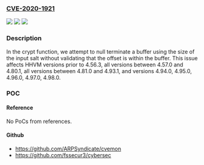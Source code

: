### [CVE-2020-1921](https://cve.mitre.org/cgi-bin/cvename.cgi?name=CVE-2020-1921)
![](https://img.shields.io/static/v1?label=Product&message=HHVM&color=blue)
![](https://img.shields.io/static/v1?label=Version&message=!%3E%3D%204.98.1%20&color=brighgreen)
![](https://img.shields.io/static/v1?label=Vulnerability&message=Stack-based%20Buffer%20Overflow%20(CWE-121)&color=brighgreen)

### Description

In the crypt function, we attempt to null terminate a buffer using the size of the input salt without validating that the offset is within the buffer. This issue affects HHVM versions prior to 4.56.3, all versions between 4.57.0 and 4.80.1, all versions between 4.81.0 and 4.93.1, and versions 4.94.0, 4.95.0, 4.96.0, 4.97.0, 4.98.0.

### POC

#### Reference
No PoCs from references.

#### Github
- https://github.com/ARPSyndicate/cvemon
- https://github.com/fssecur3/cybersec

